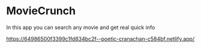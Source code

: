 # MovieCrunch

In this app you can search any movie and get real quick info

https://64986500f3399c1fd834bc2f--poetic-cranachan-c584bf.netlify.app/
